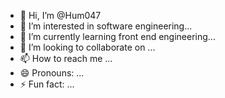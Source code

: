 - 👋 Hi, I’m @Hum047
- 👀 I’m interested in software engineering...
- 🌱 I’m currently learning front end engineering...
- 💞️ I’m looking to collaborate on ...
- 📫 How to reach me ...
- 😄 Pronouns: ...
- ⚡ Fun fact: ...

<!---
Hum047/Hum047 is a ✨ special ✨ repository because its `README.md` (this file) appears on your GitHub profile.
You can click the Preview link to take a look at your changes.
--->
